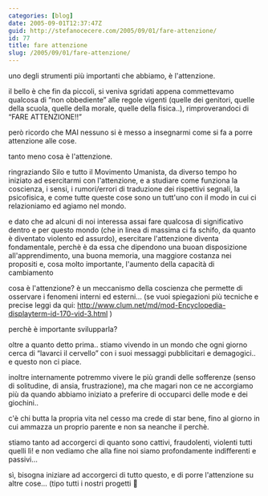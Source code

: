 ```yaml
---
categories: [blog]
date: 2005-09-01T12:37:47Z
guid: http://stefanocecere.com/2005/09/01/fare-attenzione/
id: 77
title: fare attenzione
slug: /2005/09/01/fare-attenzione/
---
```


uno degli strumenti pi&#xf9; importanti che abbiamo, è l'attenzione.

il bello è che fin da piccoli, si veniva sgridati appena commettevamo qualcosa di &#x201c;non obbediente&#x201d; alle regole vigenti (quelle dei genitori, quelle della scuola, quelle della morale, quelle della fisica..), rimproverandoci di &#x201c;FARE ATTENZIONE!!&#x201d;

però ricordo che MAI nessuno si è messo a insegnarmi come si fa a porre attenzione alle cose.
  
tanto meno cosa è l'attenzione.

ringraziando Silo e tutto il Movimento Umanista, da diverso tempo ho iniziato ad esercitarmi con l'attenzione, e a studiare come funziona la coscienza, i sensi, i rumori/errori di traduzione dei rispettivi segnali, la psicofisica, e come tutte queste cose sono un tutt'uno con il modo in cui ci relazioniamo ed agiamo nel mondo.

e dato che ad alcuni di noi interessa assai fare qualcosa di significativo dentro e per questo mondo (che in linea di massima ci fa schifo, da quanto è diventato violento ed assurdo), esercitare l'attenzione diventa fondamentale, perchè è da essa che dipendono una buoan disposizione all'apprendimento, una buona memoria, una maggiore costanza nei propositi e, cosa molto importante, l'aumento della capacità di cambiamento

cosa è l'attenzione? è un meccanismo della coscienza che permette di osservare i fenomeni interni ed esterni… (se vuoi spiegazioni pi&#xf9; tecniche e precise leggi da qui: <http://www.clum.net/md/mod-Encyclopedia-displayterm-id-170-vid-3.html> )

perchè è importante svilupparla?
  
oltre a quanto detto prima.. stiamo vivendo in un mondo che ogni giorno cerca di &#x201c;lavarci il cervello&#x201d; con i suoi messaggi pubblicitari e demagogici.. e questo non ci piace.
  
inoltre internamente potremmo vivere le pi&#xf9; grandi delle sofferenze (senso di solitudine, di ansia, frustrazione), ma che magari non ce ne accorgiamo pi&#xf9; da quando abbiamo iniziato a preferire di occuparci delle mode e dei giochini..
  
c'è chi butta la propria vita nel cesso ma crede di star bene, fino al giorno in cui ammazza un proprio parente e non sa neanche il perchè.
  
stiamo tanto ad accorgerci di quanto sono cattivi, fraudolenti, violenti tutti quelli l&#xec;! e non vediamo che alla fine noi siamo profondamente indifferenti e passivi…

s&#xec;, bisogna iniziare ad accorgerci di tutto questo, e di porre l'attenzione su altre cose… (tipo tutti i nostri progetti 🙂